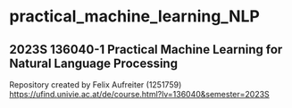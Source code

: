 # practical_machine_learning_NLP
## 2023S 136040-1 Practical Machine Learning for Natural Language Processing
Repository created by Felix Aufreiter (1251759)
https://ufind.univie.ac.at/de/course.html?lv=136040&semester=2023S